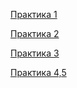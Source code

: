[Практика 1](https://github.com/vsmykov/SPORV/tree/main/pr1)

[Практика 2](https://github.com/vsmykov/SPORV/tree/main/pr2)

[Практика 3](https://github.com/vsmykov/SPORV/tree/main/pr3)

[Практика 4,5](https://github.com/vsmykov/SPORV/tree/main/pr4_5)
